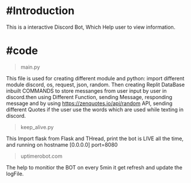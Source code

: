 # #Introduction
This is a interactive Discord Bot, Which Help user to view information.

# #code

>main.py

This file is used for creating different module and python:
import different module discord, os, request, json, random. Then creating Replit DataBase inbuilt COMMANDS to store messanges from user input by user in discord.then using Different Function, sending Message, responding message and by using https://zenquotes.io/api/random API, sending different Quotes if the user use the words which are used while texting in discord. 

>keep_alive.py

This Import flask from Flask and THread, print the bot is LIVE all the time, and running on hostname [0.0.0.0] port=8080

>uptimerobot.com

The help to monitior the BOT on every 5min it get refresh and update the logFile.

